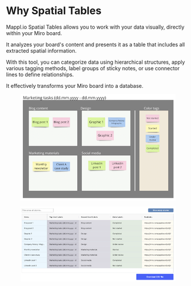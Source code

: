 # Why Spatial Tables

Mappl.io Spatial Tables allows you to work with your data visually, directly within your Miro board.

It analyzes your board's content and presents it as a table that includes all extracted spatial information.

With this tool, you can categorize data using hierarchical structures, apply various tagging methods, label groups of sticky notes, or use connector lines to define relationships.

It effectively transforms your Miro board into a database.



<figure><img src=".gitbook/assets/GettingStarted_SpatialTables_01 (1).png" alt=""><figcaption></figcaption></figure>



<figure><img src=".gitbook/assets/GettingStarted_Result_01.png" alt=""><figcaption></figcaption></figure>
